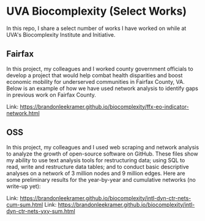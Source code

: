 # UVA Biocomplexity (Select Works)

In this repo, I share a select number of works I have worked on while at UVA's Biocomplexity Institute and Initiative. 

## Fairfax  

In this project, my colleagues and I worked county government officials to develop a project that would help combat health disparities and boost economic mobility for underserved communities in Fairfax County, VA. Below is an example of how we have used network analysis to identify gaps in previous work on Fairfax County. 

Link: https://brandonleekramer.github.io/biocomplexity/ffx-eo-indicator-network.html

## OSS

In this project, my colleagues and I used web scraping and network analysis to analyze the growth of open-source software on GitHub. These files show my ability to use text analysis tools for restructuring data; using SQL to read, write and restructure data tables; and to conduct basic descriptive analyses on a network of 3 million nodes and 9 million edges. Here are some preliminary results for the year-by-year and cumulative networks (no write-up yet):

Link: https://brandonleekramer.github.io/biocomplexity/intl-dyn-ctr-nets-cum-sum.html
Link: https://brandonleekramer.github.io/biocomplexity/intl-dyn-ctr-nets-yxy-sum.html
